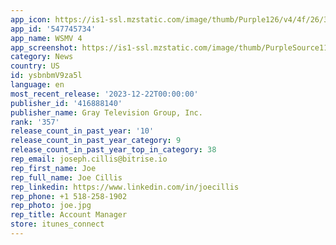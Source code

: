 ```yaml
---
app_icon: https://is1-ssl.mzstatic.com/image/thumb/Purple126/v4/4f/26/38/4f263844-4ca2-5d64-00dd-f57408c535e9/AppIcon-1x_U007emarketing-0-7-0-0-85-220-0.png/1024x1024bb.png
app_id: '547745734'
app_name: WSMV 4
app_screenshot: https://is1-ssl.mzstatic.com/image/thumb/PurpleSource116/v4/20/de/e7/20dee7ac-82e2-3ad8-5972-4a8d299053d2/67f60aa2-db00-40a7-af96-c120b3e79fe9_ios_iphonexs_home.jpg/1242x2688bb.png
category: News
country: US
id: ysbnbmV9za5l
language: en
most_recent_release: '2023-12-22T00:00:00'
publisher_id: '416888140'
publisher_name: Gray Television Group, Inc.
rank: '357'
release_count_in_past_year: '10'
release_count_in_past_year_category: 9
release_count_in_past_year_top_in_category: 38
rep_email: joseph.cillis@bitrise.io
rep_first_name: Joe
rep_full_name: Joe Cillis
rep_linkedin: https://www.linkedin.com/in/joecillis
rep_phone: +1 518-258-1902
rep_photo: joe.jpg
rep_title: Account Manager
store: itunes_connect
---
```

